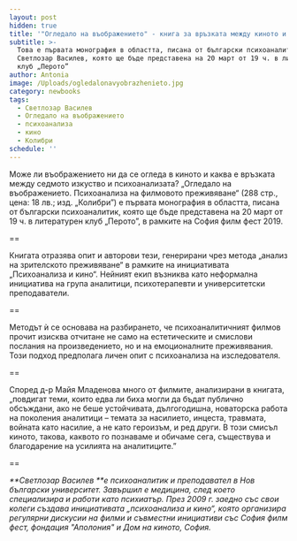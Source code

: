 ```yaml
---
layout: post
hidden: true
title: '"Огледало на въображението" - книга за връзката между киното и психоанализата'
subtitle: >-
  Това е първата монография в областта, писана от български психоаналитик -
  Светлозар Василев, която ще бъде представена на 20 март от 19 ч. в литературен
  клуб „Перото”
author: Antonia
image: /Uploads/ogledalonavyobrazhenieto.jpg
category: newbooks
tags:
  - Светлозар Василев
  - Огледало на въображението
  - психоанализа
  - кино
  - Колибри
schedule: ''
---
```

Може ли въображението ни да се огледа в киното и каква е връзката между седмото изкуство и психоанализата? „Огледало на въображението. Психоанализа на филмовото преживяване“ (288 стр., цена: 18 лв.; изд. „Колибри”) е първата монография в областта, писана от български психоаналитик, която ще бъде представена на 20 март от 19 ч. в литературен клуб „Перото”, в рамките на София филм фест 2019.

\==

Книгата отразява опит и авторови тези, генерирани чрез метода „анализ на зрителското преживяване“ в рамките на инициативата „Психоанализа и кино“. Нейният екип възниква като неформална инициатива на група аналитици, психотерапевти и университетски преподаватели. 

\==

Методът ѝ се основава на разбирането, че психоаналитичният филмов прочит изисква отчитане не само на естетическите и смислови послания на произведението, но и на емоционалните преживявания. Този подход предполага личен опит с психоанализа на изследователя. 

\==

Според д-р Майя Младенова много от филмите, анализирани в книгата, „повдигат теми, които едва ли биха могли да бъдат публично обсъждани, ако не беше устойчивата, дългогодишна, новаторска работа на поколения аналитици – темата за насилието, инцеста, травмата, войната като насилие, а не като героизъм, и ред други. В този смисъл киното, такова, каквото го познаваме и обичаме сега, съществува и благодарение на усилията на аналитиците.”

\==

_**Светлозар Василев **е психоаналитик и преподавател в Нов български университет. Завършил е медицина, след което специализира и работи като психиатър. През 2009 г. заедно със свои колеги създава инициативата „психоанализа и кино“, която организира регулярни дискусии на филми и съвместни инициативи със София филм фест, фондация "Аполония" и Дом на киното, София._
